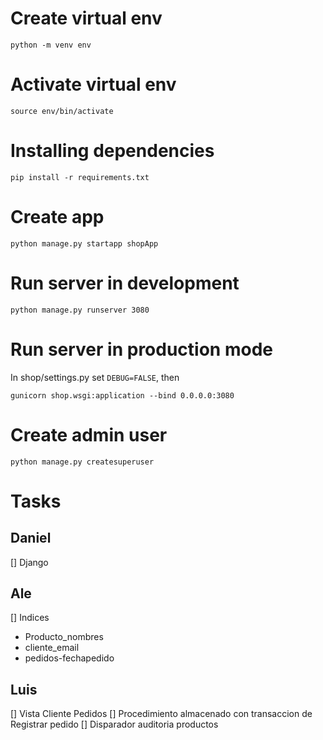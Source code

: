 # Create virtual env
`python -m venv env`

# Activate virtual env
`source env/bin/activate`

# Installing dependencies
`pip install -r requirements.txt`

# Create app
`python manage.py startapp shopApp`

# Run server in development
`python manage.py runserver 3080`

# Run server in production mode
In shop/settings.py set `DEBUG=FALSE`, then

`gunicorn shop.wsgi:application --bind 0.0.0.0:3080`

# Create admin user
`python manage.py createsuperuser`

# Tasks

## Daniel
[] Django

## Ale

[] Indices
- Producto_nombres
- cliente_email
- pedidos-fechapedido

## Luis

[] Vista Cliente Pedidos
[] Procedimiento almacenado con transaccion de Registrar pedido
[] Disparador auditoria productos